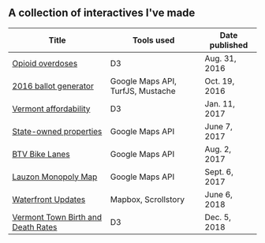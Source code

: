 ## A collection of interactives I've made

| Title | Tools used | Date published |
| ------| ---------- | ---------- |
| [Opioid overdoses](opiateoverdose) | D3 | Aug. 31, 2016 |
| [2016 ballot generator](https://github.com/asuozzo/ballotapp) | Google Maps API, TurfJS, Mustache | Oct. 19, 2016 |
| [Vermont affordability](affordability) | D3 | Jan. 11, 2017 |
| [State-owned properties](state-property-map) | Google Maps API | June 7, 2017 |
| [BTV Bike Lanes](bike-lanes) | Google Maps API | Aug. 2, 2017 |
| [Lauzon Monopoly Map](lauzon-map) | Google Maps API | Sept. 6, 2017 |
| [Waterfront Updates](https://github.com/asuozzo/map-scroll) | Mapbox, Scrollstory | June 6, 2018 |
| [Vermont Town Birth and Death Rates](birth-death-map) | D3 | Dec. 5, 2018 |